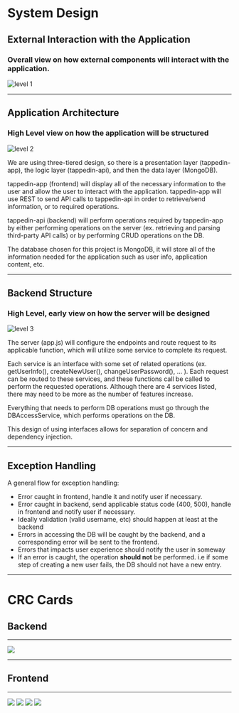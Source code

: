 # System Design

## External Interaction with the Application
### Overall view on how external components will interact with the application.

![level 1](./system-design-images/level1.png)

---

## Application Architecture

### High Level view on how the application will be structured
![level 2](./system-design-images/level2.png)

We are using three-tiered design, so there is a presentation layer (tappedin-app), the logic layer (tappedin-api), and then the data layer (MongoDB). 

tappedin-app (frontend) will display all of the necessary information to the user and allow the user to interact with the application. tappedin-app will use REST to send API calls to tappedin-api in order to retrieve/send information, or to required operations. 

tappedin-api (backend) will perform operations required by tappedin-app by either performing operations on the server (ex. retrieving and parsing third-party API calls) or by performing CRUD operations on the DB.

The database chosen for this project is MongoDB, it will store all of the information needed for the application such as user info, application content, etc. 

---

## Backend Structure
### High Level, early view on how the server will be designed

![level 3](./system-design-images/level3.png)

The server (app.js) will configure the endpoints and route request to its applicable function, which will utilize some service to complete its request. 

Each service is an interface with some set of related operations (ex. getUserInfo(), createNewUser(), changeUserPassword(), ... ). Each request can be routed to these services, and these functions call be called to perform the requested operations. Although there are 4 services listed, there may need to be more as the number of features increase. 

Everything that needs to perform DB operations must go through the DBAccessService, which performs operations on the DB.

This design of using interfaces allows for separation of concern and   dependency injection.

---

## Exception Handling
A general flow for exception handling:
- Error caught in frontend, handle it and notify user if necessary.
- Error caught in backend, send applicable status code (400, 500), handle in frontend and notify user if necessary.
- Ideally validation (valid username, etc) should happen at least at the backend
- Errors in accessing the DB will be caught by the backend, and a corresponding error will be sent to the frontend.
- Errors that impacts user experience should notify the user in someway
- If an error is caught, the operation **should not** be performed. i.e if some step of creating a new user fails, the DB should not have a new entry.

---
# CRC Cards
## Backend

---

![](./system-design-images/CRC4.png)

---

## Frontend

---

![](./system-design-images/CRC1.png)
![](./system-design-images/CRC2.jpg)
![](./system-design-images/CRC3.jpg)
![](./system-design-images/CRC5.png)
